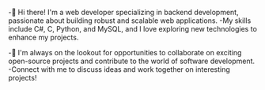 -👋 Hi there! I'm a web developer specializing in backend development, passionate about building robust and scalable web applications. 
 -My skills include C#, C, Python, and MySQL, and I love exploring new technologies to enhance my projects.

-🚀 I'm always on the lookout for opportunities to collaborate on exciting open-source projects and contribute to the world of software development. 
-Connect with me to discuss ideas and work together on interesting projects!

